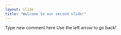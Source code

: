```yaml
---
layout: slide
title: "Welcome to our second slide!"
---
```

Type new comment here
Use the left arrow to go back!
